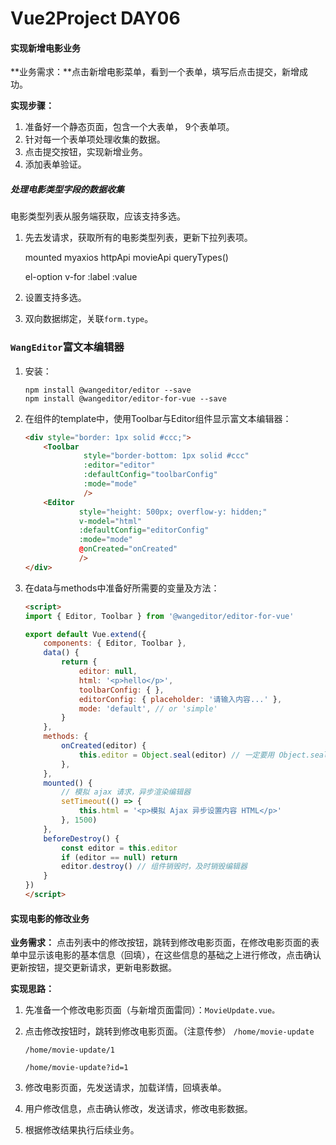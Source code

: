 # Vue2Project DAY06

#### 实现新增电影业务

**业务需求：**点击新增电影菜单，看到一个表单，填写后点击提交，新增成功。

**实现步骤：**

1. 准备好一个静态页面，包含一个大表单， 9个表单项。
2. 针对每一个表单项处理收集的数据。
3. 点击提交按钮，实现新增业务。
4. 添加表单验证。



##### 处理电影类型字段的数据收集

电影类型列表从服务端获取，应该支持多选。

1. 先去发请求，获取所有的电影类型列表，更新下拉列表项。

   mounted     myaxios    httpApi   movieApi    queryTypes()   

   el-option    v-for     :label   :value

2. 设置支持多选。

3. 双向数据绑定，关联`form.type`。



### `WangEditor`富文本编辑器

1. 安装：

   ```shell
   npm install @wangeditor/editor --save
   npm install @wangeditor/editor-for-vue --save
   ```

2. 在组件的template中，使用Toolbar与Editor组件显示富文本编辑器：

   ```html
   <div style="border: 1px solid #ccc;">
       <Toolbar
                style="border-bottom: 1px solid #ccc"
                :editor="editor"
                :defaultConfig="toolbarConfig"
                :mode="mode"
                />
       <Editor
               style="height: 500px; overflow-y: hidden;"
               v-model="html"
               :defaultConfig="editorConfig"
               :mode="mode"
               @onCreated="onCreated"
               />
   </div>
   ```

3. 在data与methods中准备好所需要的变量及方法：

   ```html
   <script>
   import { Editor, Toolbar } from '@wangeditor/editor-for-vue'
   
   export default Vue.extend({
       components: { Editor, Toolbar },
       data() {
           return {
               editor: null,
               html: '<p>hello</p>',
               toolbarConfig: { },
               editorConfig: { placeholder: '请输入内容...' },
               mode: 'default', // or 'simple'
           }
       },
       methods: {
           onCreated(editor) {
               this.editor = Object.seal(editor) // 一定要用 Object.seal() ，否则会报错
           },
       },
       mounted() {
           // 模拟 ajax 请求，异步渲染编辑器
           setTimeout(() => {
               this.html = '<p>模拟 Ajax 异步设置内容 HTML</p>'
           }, 1500)
       },
       beforeDestroy() {
           const editor = this.editor
           if (editor == null) return
           editor.destroy() // 组件销毁时，及时销毁编辑器
       }
   })
   </script>
   ```


#### 实现电影的修改业务

**业务需求：** 点击列表中的修改按钮，跳转到修改电影页面，在修改电影页面的表单中显示该电影的基本信息（回填），在这些信息的基础之上进行修改，点击确认更新按钮，提交更新请求，更新电影数据。

**实现思路：**

1. 先准备一个修改电影页面（与新增页面雷同）：`MovieUpdate.vue。` 

2. 点击修改按钮时，跳转到修改电影页面。（注意传参） `/home/movie-update`

   ```
   /home/movie-update/1
   ```

   ```
   /home/movie-update?id=1
   ```

3. 修改电影页面，先发送请求，加载详情，回填表单。

4. 用户修改信息，点击确认修改，发送请求，修改电影数据。

5. 根据修改结果执行后续业务。














